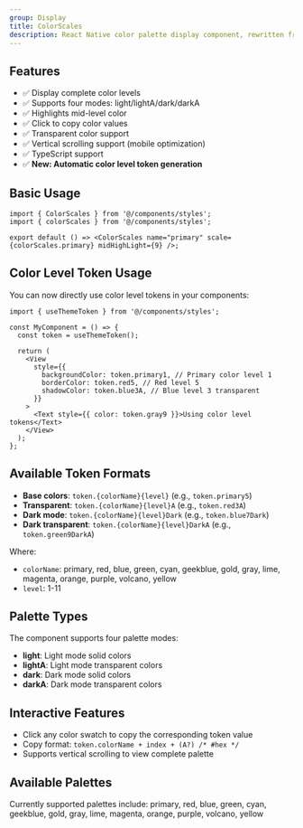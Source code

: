```yaml
---
group: Display
title: ColorScales
description: React Native color palette display component, rewritten from LobeUI's ColorScales component.
---
```


## Features

- ✅ Display complete color levels
- ✅ Supports four modes: light/lightA/dark/darkA
- ✅ Highlights mid-level color
- ✅ Click to copy color values
- ✅ Transparent color support
- ✅ Vertical scrolling support (mobile optimization)
- ✅ TypeScript support
- ✅ **New: Automatic color level token generation**

## Basic Usage

```tsx
import { ColorScales } from '@/components/styles';
import { colorScales } from '@/components/styles';

export default () => <ColorScales name="primary" scale={colorScales.primary} midHighLight={9} />;
```

## Color Level Token Usage

You can now directly use color level tokens in your components:

```tsx
import { useThemeToken } from '@/components/styles';

const MyComponent = () => {
  const token = useThemeToken();

  return (
    <View
      style={{
        backgroundColor: token.primary1, // Primary color level 1
        borderColor: token.red5, // Red level 5
        shadowColor: token.blue3A, // Blue level 3 transparent
      }}
    >
      <Text style={{ color: token.gray9 }}>Using color level tokens</Text>
    </View>
  );
};
```

## Available Token Formats

- **Base colors**: `token.{colorName}{level}` (e.g., `token.primary5`)
- **Transparent**: `token.{colorName}{level}A` (e.g., `token.red3A`)
- **Dark mode**: `token.{colorName}{level}Dark` (e.g., `token.blue7Dark`)
- **Dark transparent**: `token.{colorName}{level}DarkA` (e.g., `token.green9DarkA`)

Where:

- `colorName`: primary, red, blue, green, cyan, geekblue, gold, gray, lime, magenta, orange, purple, volcano, yellow
- `level`: 1-11

## Palette Types

The component supports four palette modes:

- **light**: Light mode solid colors
- **lightA**: Light mode transparent colors
- **dark**: Dark mode solid colors
- **darkA**: Dark mode transparent colors

## Interactive Features

- Click any color swatch to copy the corresponding token value
- Copy format: `token.colorName + index + (A?) /* #hex */`
- Supports vertical scrolling to view complete palette

## Available Palettes

Currently supported palettes include: primary, red, blue, green, cyan, geekblue, gold, gray, lime, magenta, orange, purple, volcano, yellow
